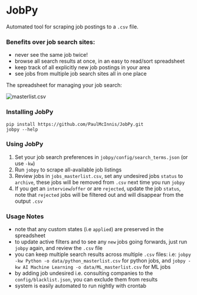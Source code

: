 # JobPy

Automated tool for scraping job postings to a `.csv` file.

### Benefits over job search sites:

* never see the same job twice!
* browse all search results at once, in an easy to read/sort spreadsheet
* keep track of all explicitly new job postings in your area
* see jobs from multiple job search sites all in one place

The spreadsheet for managing your job search:

![masterlist.csv](https://github.com/PaulMcInnis/JobPy/blob/master/demo.png "masterlist.csv")

### Installing JobPy

```
pip install https://github.com/PaulMcInnis/JobPy.git
jobpy --help
```

### Using JobPy

1. Set your job search preferences in `jobpy/config/search_terms.json` (or use `-kw`)
1. Run `jobpy` to scrape all-available job listings
1. Review jobs in `jobs_masterlist.csv`, set any undesired jobs `status` to `archive`, these jobs will be removed from `.csv` next time you run `jobpy`
1. If you get an `interview`/`offer` or are `rejected`, update the job `status`, note that `rejected` jobs will be filtered out and will disappear from the output `.csv`

### Usage Notes
* note that any custom states (i.e `applied`) are preserved in the spreadsheet
* to update active filters and to see any `new` jobs going forwards, just run `jobpy` again, and review the `.csv` file
* you can keep multiple search results across multiple `.csv` files: i.e: `jobpy -kw Python -o data/python_masterlist.csv` for python jobs, and `jobpy -kw AI Machine Learning -o data/ML_masterlist.csv` for ML jobs
* by adding job undesired i.e. consulting companies to the `config/blacklist.json`, you can exclude them from results
* system is easily automated to run nightly with crontab
